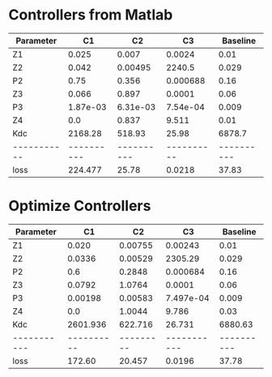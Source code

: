 # Controllers from Matlab
| Parameter | C1       | C2       | C3       | Baseline |
|-----------|----------|----------|----------|----------|
| Z1        | 0.025    | 0.007    | 0.0024   | 0.01     |
| Z2        | 0.042    | 0.00495  | 2240.5   | 0.029    |
| P2        | 0.75     | 0.356    | 0.000688 | 0.16     |
| Z3        | 0.066    | 0.897    | 0.0001   | 0.06     |
| P3        | 1.87e-03 | 6.31e-03 | 7.54e-04 | 0.009    |
| Z4        | 0.0      | 0.837    | 9.511    | 0.01     |
| Kdc       | 2168.28  | 518.93   | 25.98    | 6878.7   |
|-----------|----------|----------|----------|----------|
| loss      | 224.477  | 25.78    | 0.0218   | 37.83    |


# Optimize Controllers
| Parameter | C1       | C2      | C3        | Baseline |
|-----------|----------|---------|-----------|----------|
| Z1        | 0.020    | 0.00755 | 0.00243   | 0.01     |
| Z2        | 0.0336   | 0.00529 | 2305.29   | 0.029    |
| P2        | 0.6      | 0.2848  | 0.000684  | 0.16     |
| Z3        | 0.0792   | 1.0764  | 0.0001    | 0.06     |
| P3        | 0.00198  | 0.00583 | 7.497e-04 | 0.009    |
| Z4        | 0.0      | 1.0044  | 9.786     | 0.03     |
| Kdc       | 2601.936 | 622.716 | 26.731    | 6880.63  |
|-----------|----------|---------|-----------|----------|
| loss      | 172.60   | 20.457  | 0.0196    | 37.78    |
